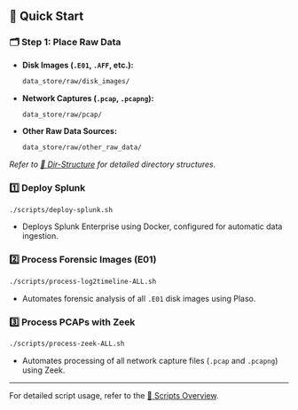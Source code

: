 ## 🚀 Quick Start

### 🗂️ **Step 1: Place Raw Data**
- **Disk Images (`.E01`, `.AFF`, etc.):**
  ```bash
  data_store/raw/disk_images/
  ```

- **Network Captures (`.pcap`, `.pcapng`):**
  ```bash
  data_store/raw/pcap/
  ```

- **Other Raw Data Sources:**
  ```bash
  data_store/raw/other_raw_data/
  ```

_Refer to [📁 Dir-Structure](/dir-structure.md) for detailed directory structures._

### 1️⃣ **Deploy Splunk**
```bash
./scripts/deploy-splunk.sh
```
- Deploys Splunk Enterprise using Docker, configured for automatic data ingestion.

### 2️⃣ **Process Forensic Images (E01)**
```bash
./scripts/process-log2timeline-ALL.sh
```
- Automates forensic analysis of all `.E01` disk images using Plaso.

### 3️⃣ **Process PCAPs with Zeek**
```bash
./scripts/process-zeek-ALL.sh
```
- Automates processing of all network capture files (`.pcap` and `.pcapng`) using Zeek.

---

For detailed script usage, refer to the [📜 Scripts Overview](/docs/Scripts-Overview.md).

